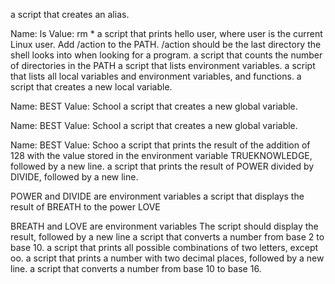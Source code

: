 a script that creates an alias.

Name: ls
Value: rm *
a script that prints hello user, where user is the current Linux user.
Add /action to the PATH. /action should be the last directory the shell looks into when looking for a program.
a script that counts the number of directories in the PATH
a script that lists environment variables.
a script that lists all local variables and environment variables, and functions.
a script that creates a new local variable.

Name: BEST
Value: School
a script that creates a new global variable.

Name: BEST
Value: School
 a script that creates a new global variable.

Name: BEST
Value: Schoo
a script that prints the result of the addition of 128 with the value stored in the environment variable TRUEKNOWLEDGE, followed by a new line.
a script that prints the result of POWER divided by DIVIDE, followed by a new line.

POWER and DIVIDE are environment variables
a script that displays the result of BREATH to the power LOVE

BREATH and LOVE are environment variables
The script should display the result, followed by a new line
a script that converts a number from base 2 to base 10.
a script that prints all possible combinations of two letters, except oo.
a script that prints a number with two decimal places, followed by a new line.
a script that converts a number from base 10 to base 16.
